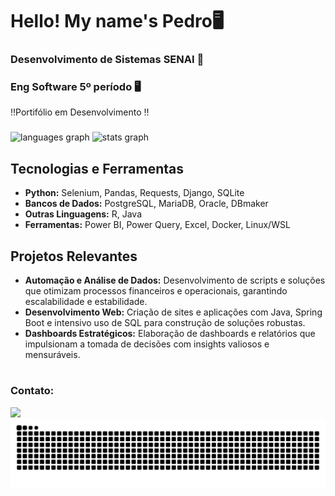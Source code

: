 # Hello! My name's Pedro🖥
### Desenvolvimento de Sistemas SENAI 🥇
### Eng Software 5º período 🖥️

‼️Portifólio em Desenvolvimento ‼️

###

<div align="left">
  <img src="https://github-readme-stats.vercel.app/api/top-langs?username=P3trwS&locale=en&hide_title=false&layout=compact&card_width=320&langs_count=5&theme=dracula&hide_border=false&order=2" height="150" alt="languages graph"  />
  <img src="https://github-readme-stats.vercel.app/api?username=P3trwS&hide_title=false&hide_rank=false&show_icons=true&include_all_commits=true&count_private=true&disable_animations=false&theme=dracula&locale=en&hide_border=false&order=1" height="150" alt="stats graph"  />
</div>

## Tecnologias e Ferramentas
- **Python:** Selenium, Pandas, Requests, Django, SQLite  
- **Bancos de Dados:** PostgreSQL, MariaDB, Oracle, DBmaker  
- **Outras Linguagens:** R, Java
- **Ferramentas:** Power BI, Power Query, Excel, Docker, Linux/WSL

## Projetos Relevantes
- **Automação e Análise de Dados:** Desenvolvimento de scripts e soluções que otimizam processos financeiros e operacionais, garantindo escalabilidade e estabilidade.
- **Desenvolvimento Web:** Criação de sites e aplicações com Java, Spring Boot e intensivo uso de SQL para construção de soluções robustas.
- **Dashboards Estratégicos:** Elaboração de dashboards e relatórios que impulsionam a tomada de decisões com insights valiosos e mensuráveis.
#
### Contato:
<div> 
  <a href="https://www.linkedin.com/in/pedro-bertoldo-a68812252/" target="_blank"><img src="https://img.shields.io/badge/-LinkedIn-%230077B5?style=for-the-badge&logo=linkedin&logoColor=white" target="_blank"></a> 
</div>

<picture>
  <source media="(prefers-color-scheme: dark)" srcset="https://raw.githubusercontent.com/P3trwS/P3trwS/output/github-contribution-grid-snake-dark.svg">
  <source media="(prefers-color-scheme: light)" srcset="https://raw.githubusercontent.com/P3trwS/P3trwS/output/github-contribution-grid-snake.svg">
  <img alt="github contribution grid snake animation" src="https://raw.githubusercontent.com/P3trwS/P3trwS/output/github-contribution-grid-snake.svg">
</picture>



